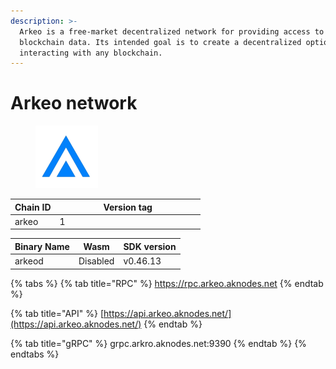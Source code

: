 ```yaml
---
description: >-
  Arkeo is a free-market decentralized network for providing access to
  blockchain data. Its intended goal is to create a decentralized option for
  interacting with any blockchain.
---
```


# Arkeo network

<figure><img src="../.gitbook/assets/artela_network_logo__1_-removebg-preview.png" alt="" width="100"><figcaption></figcaption></figure>

<table><thead><tr><th>Chain ID</th><th width="218.33333333333331">Version tag</th></tr></thead><tbody><tr><td>arkeo</td><td>1</td></tr></tbody></table>



| Binary Name | Wasm     | SDK version |
| ----------- | -------- | ----------- |
| arkeod      | Disabled | v0.46.13    |

{% tabs %}
{% tab title="RPC" %}
https://rpc.arkeo.aknodes.net
{% endtab %}

{% tab title="API" %}
[https://api.arkeo.aknodes.net/](https://api.arkeo.aknodes.net/)
{% endtab %}

{% tab title="gRPC" %}
grpc.arkro.aknodes.net:9390
{% endtab %}
{% endtabs %}
